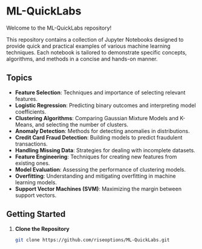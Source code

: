# ML-QuickLabs

Welcome to the ML-QuickLabs repository!

This repository contains a collection of Jupyter Notebooks designed to provide quick and practical examples of various machine learning techniques. Each notebook is tailored to demonstrate specific concepts, algorithms, and methods in a concise and hands-on manner.

## Topics

- **Feature Selection**: Techniques and importance of selecting relevant features.
- **Logistic Regression**: Predicting binary outcomes and interpreting model coefficients.
- **Clustering Algorithms**: Comparing Gaussian Mixture Models and K-Means, and selecting the number of clusters.
- **Anomaly Detection**: Methods for detecting anomalies in distributions.
- **Credit Card Fraud Detection**: Building models to predict fraudulent transactions.
- **Handling Missing Data**: Strategies for dealing with incomplete datasets.
- **Feature Engineering**: Techniques for creating new features from existing ones.
- **Model Evaluation**: Assessing the performance of clustering models.
- **Overfitting**: Understanding and mitigating overfitting in machine learning models.
- **Support Vector Machines (SVM)**: Maximizing the margin between support vectors.

## Getting Started

1. **Clone the Repository**
   ```bash
   git clone https://github.com/riseoptions/ML-QuickLabs.git
